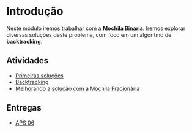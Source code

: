 # Introdução 

Neste módulo iremos trabalhar com a **Mochila Binária**. Iremos explorar diversas soluções deste problema, com foco em um algoritmo de **backtracking**.

## Atividades

- [Primeiras soluções](inicio.md)
- [Backtracking](backtracking.md)
- [Melhorando a solução com a Mochila Fracionária](melhorando-solucao.md)

## Entregas

- [APS 06](aps.md)
